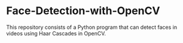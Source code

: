 # Face-Detection-with-OpenCV
This repository  consists of a Python program that can detect faces in videos using Haar Cascades in OpenCV. 
